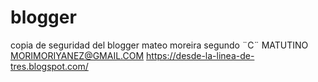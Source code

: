 # blogger
copia de seguridad del blogger
mateo moreira
segundo ¨C¨ MATUTINO
MORIMORIYANEZ@GMAIL.COM
https://desde-la-linea-de-tres.blogspot.com/
